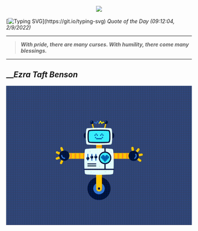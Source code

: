 <p align='center'><img src='https://komarev.com/ghpvc/?username=hungpurdie&label=Total+Vistors&color=brightgreen&style=plastic'></p> 

[![Typing SVG](https://readme-typing-svg.herokuapp.com?font=Press+Start+2P&color=C2F784&size=35&width=900&height=100&lines=Hello+World%2C+I'm+Hung+!)](https://git.io/typing-svg) 
 _Quote of the Day (09:12:04, 2/9/2022)_
___
>**_With pride, there are many curses. With humility, there come many blessings._**
___

## __**_Ezra Taft Benson_**

![RobotDance](src/assets/images/robot-dancing-dribble.gif?style=center)
